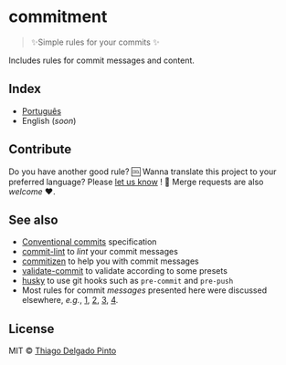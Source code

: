 # commitment
> ✨Simple rules for your commits ✨

Includes rules for commit messages and content.

## Index

- [Português](rules-pt.md)
- English (*soon*)

## Contribute

Do you have another good rule? 🆒 Wanna translate this project to your preferred language? Please [let us know](https://github.com/thiagodp/commitment/issues/new) ! 👀 Merge requests are also *welcome* ♥.

## See also

- [Conventional commits](http://conventionalcommits.org/) specification
- [commit-lint](https://github.com/marionebl/commitlint) to *lint* your commit messages
- [commitizen](https://github.com/commitizen/cz-cli) to help you with commit messages
- [validate-commit](https://github.com/willsoto/validate-commit) to validate according to some presets
- [husky](https://github.com/typicode/husky) to use git hooks such as `pre-commit` and `pre-push`
- Most rules for commit *messages* presented here were discussed elsewhere, *e.g.*, [1](https://chris.beams.io/posts/git-commit/), [2](https://www.freshconsulting.com/atomic-commits/), [3](https://git-scm.com/book/en/v2/Distributed-Git-Contributing-to-a-Project), [4](https://github.com/spring-projects/spring-framework/blob/30bce7/CONTRIBUTING.md#format-commit-messages).

## License

MIT © [Thiago Delgado Pinto](https://github.com/thiagodp)
